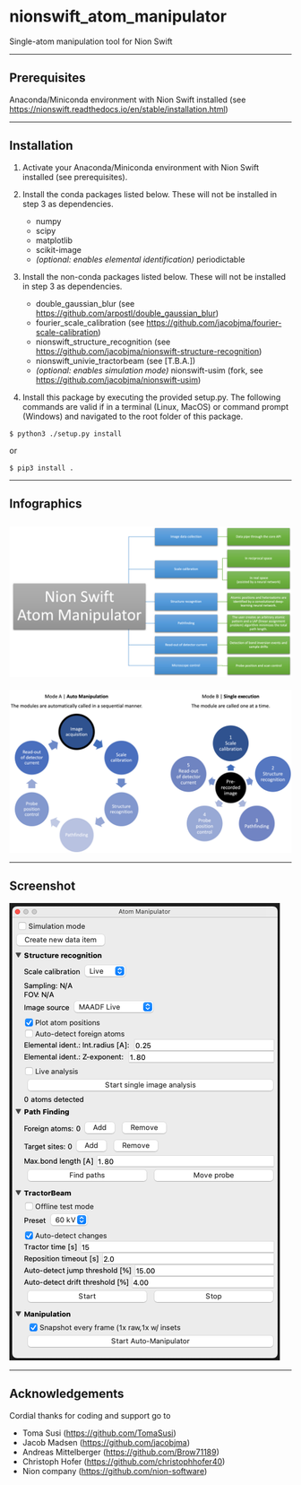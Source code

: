 # nionswift_atom_manipulator

Single-atom manipulation tool for Nion Swift

-----
**Prerequisites**
--
Anaconda/Miniconda environment with Nion Swift installed (see https://nionswift.readthedocs.io/en/stable/installation.html)

-----
**Installation**
--

1. Activate your Anaconda/Miniconda environment with Nion Swift installed (see prerequisites).
2. Install the conda packages listed below. These will not be installed in step 3 as dependencies.
    - numpy
    - scipy
    - matplotlib
    - scikit-image
    - *(optional: enables elemental identification)* periodictable
3. Install the non-conda packages listed below. These will not be installed in step 3 as dependencies.
    - double_gaussian_blur (see https://github.com/arpostl/double_gaussian_blur)
    - fourier_scale_calibration (see https://github.com/jacobjma/fourier-scale-calibration)
    - nionswift_structure_recognition (see https://github.com/jacobjma/nionswift-structure-recognition)
    - nionswift_univie_tractorbeam (see [T.B.A.])
    - *(optional: enables simulation mode)* nionswift-usim (fork, see https://github.com/jacobjma/nionswift-usim)

4. Install this package by executing the provided setup.py. The following commands are valid if in a terminal (Linux, MacOS) or command prompt (Windows) and navigated to the root folder of this package.
```
$ python3 ./setup.py install
```
or
```
$ pip3 install .
```

-----
**Infographics**
--
![Task overview and description](./infographics/tasks-and-descriptions.png)
--
![Operating modes](./infographics/operating-modes.png)

-----
**Screenshot**
--
![Plug-in screenshot](./infographics/plugin-screenshot.png)

-----
**Acknowledgements**
--

Cordial thanks for coding and support go to
- Toma Susi (https://github.com/TomaSusi)
- Jacob Madsen (https://github.com/jacobjma)
- Andreas Mittelberger (https://github.com/Brow71189)
- Christoph Hofer (https://github.com/christophhofer40)
- Nion company (https://github.com/nion-software)
